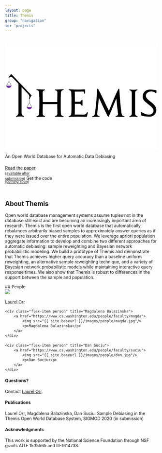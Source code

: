 ```yaml
---
layout: page
title: Themis
group: "navigation"
id: "projects"
---
```


<link href="https://maxcdn.bootstrapcdn.com/bootstrap/3.3.6/css/bootstrap.min.css" rel="stylesheet">
<link href="VisualCloud Overview_embed.css" rel="stylesheet">

<div class="jumbotron" style="background-image: none; background-color: inherit; background-size: cover; height: auto; padding: 5px 0 10px 0; margin-top: 2em">
  <img src="../../images/projects/themis.png" alt="Logo" style="width: 40rem" />
  <p>An Open World Database for Automatic Data Debiasing</p>
  <p>
    <a class="btn btn-primary btn-lg label-primary" href="#" pendinghref="themis_submission_orr.pdf" role="button" style="width: 180px;"><span style="position: relative; top:7px">Read the paper<br/><small>(available after<br/>submission)</small></span></a>
    <a class="btn btn-primary btn-lg label-primary" href="#" pendinghref="https://github.com/uwdb/themis" role="button" style="width: 180px"><span style="position: relative; top:7px">Get the code</span><br/><small>(coming soon)</small></a>
  </p>
</div>

## About Themis
Open world database management systems assume tuples not in the database still exist and are becoming an increasingly important area of research. Themis is the first open world database that automatically rebalances arbitrarily biased samples to approximately answer queries as if they were issued over the entire population. We leverage apriori population aggregate information to develop and combine two different approaches for automatic debiasing: sample reweighting and Bayesian network probabilistic modeling. We build a prototype of Themis and demonstrate that Themis achieves higher query accuracy than a baseline uniform reweighting, an alternative sample reweighting technique, and a variety of Bayesian network probabilistic models while maintaining interactive query response times. We also show that Themis is robust to differences in the support between the sample and population.

<div id="people"></div>
## People

<div class="flex-container people image-container">
    <div class="flex-item person" title="Laurel Orr">
        <a href="https://homes.cs.washington.edu/~ljorr1">
            <img src="{{ site.baseurl }}/images/people/laurel.jpg"/>
            <p>Laurel Orr</p>
        </a>
    </div>

    <div class="flex-item person" title="Magdalena Balazinska">
        <a href="https://www.cs.washington.edu/people/faculty/magda">
            <img src="{{ site.baseurl }}/images/people/magda.jpg"/>
            <p>Magdalena Balazinska</p>
        </a>
    </div>

    <div class="flex-item person" title="Dan Suciu">
        <a href="https://www.cs.washington.edu/people/faculty/suciu">
            <img src="{{ site.baseurl }}/images/people/dan.jpg"/>
            <p>Dan Suciu</p>
        </a>
    </div>
</div>

#### Questions?

Contact [Laurel Orr](mailto:ljorr1@cs.washington.edu).

#### Publications

Laurel Orr, Magdalena Balazinska, Dan Suciu. Sample Debiasing in the Themis Open World Database System, SIGMOD 2020 (in submission)

#### Acknowledgments

This work is supported by the National Science Foundation through NSF grants AITF 1535565 and III-1614738.

&nbsp;
